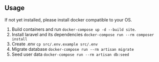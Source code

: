
## Usage

If not yet installed, please install docker compatible to your OS.

1. Build containers and run `docker-compose up -d --build site`.
2. Install laravel and its dependencies `docker-compose run --rm composer install`
3. Create .env `cp src/.env.example src/.env`
4. Migrate database `docker-compose run --rm artisan migrate`
5. Seed user data `docker-compose run --rm artisan db:seed`


